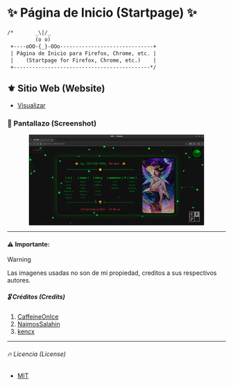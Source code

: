 # :sparkles: Página de Inicio (Startpage) :sparkles:

```
/*       _\|/_
         (o o)
 +----oOO-{_}-OOo------------------------------+
 | Página de Inicio para Firefox, Chrome, etc. |
 |    (Startpage for Firefox, Chrome, etc.)    |
 +--------------------------------------------*/
```

## :fleur_de_lis: Sitio Web (Website)

- [Visualizar](https://cristianperea88.github.io)

### :camera_flash: Pantallazo (Screenshot)

 <center><img src="imagen.png" alt="Pantallazo - (Screenshot)" align="center" width="80%"/></center>

---

#### :warning: Importante:

> [!WARNING]
> Las imagenes usadas no son de mi propiedad, creditos a sus respectivos autores.

[^1]: [Referencia](https://cristianperea88.github.io)

##### :medal_military: Créditos (Credits)

1. [CaffeineOnIce](https://github.com/CaffeineOnIce/startpage)
2. [NajmosSalahin](https://github.com/NajmosSalahin/startpage)
3. [kencx](https://github.com/kencx/startpage)

---

###### :fire: Licencia (License)

- [MIT](LICENSE)
